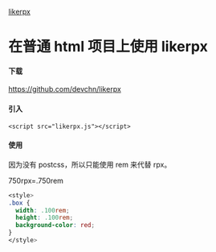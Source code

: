[likerpx](https://github.com/devchn/likerpx)

# 在普通 html 项目上使用 likerpx

#### 下载
https://github.com/devchn/likerpx

#### 引入

```
<script src="likerpx.js"></script>
```

#### 使用

因为没有 postcss，所以只能使用 rem 来代替 rpx。

750rpx=.750rem

```css
<style>
.box {
  width: .100rem;
  height: .100rem;
  background-color: red;
}
</style>
```